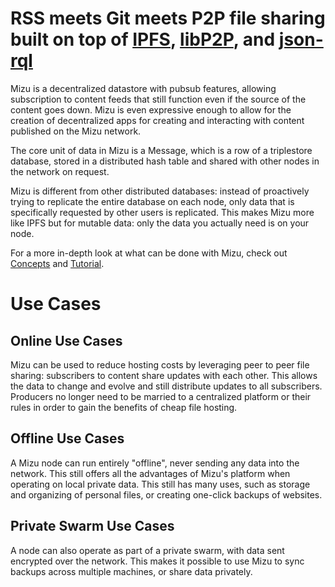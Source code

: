 # RSS meets Git meets P2P file sharing built on top of [IPFS](https://ipfs.io), [libP2P](https://libp2p.io), and [json-rql](https://json-rql.org/)

Mizu is a decentralized datastore with pubsub features, allowing subscription to content feeds that still function even if the source of the content goes down. Mizu is even expressive enough to allow for the creation of decentralized apps for creating and interacting with content published on the Mizu network.

The core unit of data in Mizu is a Message, which is a row of a triplestore database, stored in a distributed hash table and shared with other nodes in the network on request.

Mizu is different from other distributed databases: instead of proactively trying to replicate the entire database on each node, only data that is specifically requested by other users is replicated. This makes Mizu more like IPFS but for mutable data: only the data you actually need is on your node.

For a more in-depth look at what can be done with Mizu, check out [Concepts](./concepts) and [Tutorial](./tutorial).

# Use Cases

## Online Use Cases

Mizu can be used to reduce hosting costs by leveraging peer to peer file sharing: subscribers to content share updates with each other. This allows the data to change and evolve and still distribute updates to all subscribers. Producers no longer need to be married to a centralized platform or their rules in order to gain the benefits of cheap file hosting.

## Offline Use Cases

A Mizu node can run entirely "offline", never sending any data into the network. This still offers all the advantages of Mizu's platform when operating on local private data. This still has many uses, such as storage and organizing of personal files, or creating one-click backups of websites.

## Private Swarm Use Cases

A node can also operate as part of a private swarm, with data sent encrypted over the network. This makes it possible to use Mizu to sync backups across multiple machines, or share data privately.

